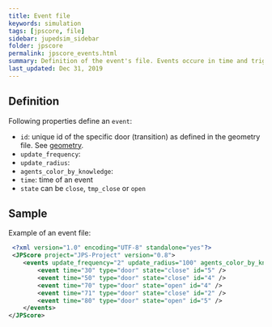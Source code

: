 ```yaml
---
title: Event file
keywords: simulation
tags: [jpscore, file]
sidebar: jupedsim_sidebar
folder: jpscore
permalink: jpscore_events.html
summary: Definition of the event's file. Events occure in time and trigger certain actions on doors and crossings.
last_updated: Dec 31, 2019
---
```


## Definition

Following properties define an `event`:

- `id`: unique id of the specific door (transition) as defined in the geometry file. See [geometry](jpscore_geometry.html).
- `update_frequency`:
- `update_radius`:
- `agents_color_by_knowledge`:
- `time`: time of an event
- `state` can be `close`, `tmp_close` or `open`


## Sample

Example of an event file: 

```xml
 <?xml version="1.0" encoding="UTF-8" standalone="yes"?>
 <JPScore project="JPS-Project" version="0.8">
    <events update_frequency="2" update_radius="100" agents_color_by_knowledge="true">
        <event time="30" type="door" state="close" id="5" />
        <event time="50" type="door" state="close" id="4" />
        <event time="70" type="door" state="open" id="4" />
        <event time="71" type="door" state="close" id="2" />
        <event time="80" type="door" state="open" id="5" />
    </events>
</JPScore>
```
